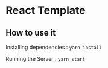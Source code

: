 # React Template

## How to use it

Installing dependencies : ```yarn install```

Running the Server : ```yarn start```
